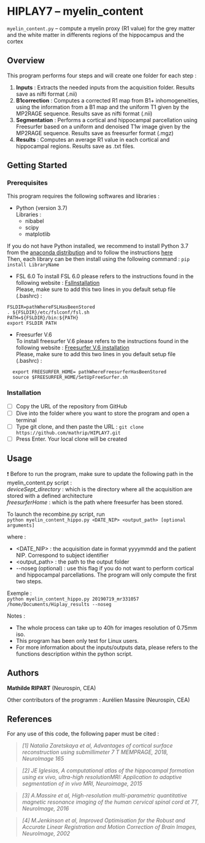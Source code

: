 # HIPLAY7 –  myelin_content

 `myelin_content.py`  – compute a myelin proxy (R1 value) for the grey matter and the white matter in differents regions of the hippocampus and the cortex 

## Overview
This program performs four steps and will create one folder for each step :
 1. **Inputs** : Extracts the needed inputs from the acquisition folder. Results save as nifti format (.nii)
 2. **B1correction** : Computes a corrected R1 map from B1+ inhomogeneities, using the information from a B1 map and the uniform T1 given by the MP2RAGE sequence. Results save as nifti format (.nii)
 3. **Segmentation** : Performs a cortical and hippocampal parcellation using Freesurfer based on a uniform and denoised T1w image given by the MP2RAGE sequence. Results save as freesurfer format (.mgz)
 4. **Results** : Computes an average R1 value in each cortical and hippocampal regions. Results save as .txt files. 
  
## Getting Started

### Prerequisites

This program requires the following softwares and libraries : 
- Python (version 3.7)\
Libraries :
   - nibabel
   - scipy
   - matplotlib

If you do not have Python installed, we recommend to install Python 3.7 from the [anaconda distribution](https://www.anaconda.com/distribution/#linux) and to follow the instructions [here](https://docs.anaconda.com/anaconda/install/linux/)\
Then, each library can be then install using the following command : `pip install LibraryName`

- FSL 6.0
To install FSL 6.0 please refers to the instructions found in the following website : [FslInstallation](https://fsl.fmrib.ox.ac.uk/fsl/fslwiki/FslInstallation/Linux)\
Please, make sure to add this two lines in you default setup file (.bashrc) : 
```
FSLDIR=pathWhereFSLHasBeenStored
. ${FSLDIR}/etc/fslconf/fsl.sh
PATH=${FSLDIR}/bin:${PATH}
export FSLDIR PATH
```

- Freesurfer V.6\
To install freesurfer V.6 please refers to the instructions found in the following website : [Freesurfer V.6 installation](https://surfer.nmr.mgh.harvard.edu/fswiki/DownloadAndInstall)\
Please, make sure to add this two lines in you default setup file (.bashrc) : 
```
  export FREESURFER_HOME= pathWhereFreesurferHasBeenStored
  source $FREESURFER_HOME/SetUpFreeSurfer.sh
```

### Installation
- [ ] Copy the URL of the repository from GitHub
- [ ] Dive into the folder where you want to store the program and open a terminal
- [ ] Type git clone, and then paste the URL : `git clone https://github.com/mathrip/HIPLAY7.git`
- [ ] Press Enter. Your local clone will be created

## Usage
 :heavy_exclamation_mark: Before to run the program, make sure to update the following path in the myelin_content.py script : \
*deviceSept_directory* : which is the directory where all the acquisition are stored with a defined architecture\
*freesurferHome* : which is the path where freesurfer has been stored.

To launch the recombine.py script, run \
`python myelin_content_hippo.py <DATE_NIP> <output_path> [optional arguments]`

where : 
  - <DATE_NIP> : the acquisition date in format yyyymmdd and the patient NIP. Correspond to subject identifier
  - <output_path> : the path to the output folder
  - --noseg (optional) : use this flag if you do not want to perform cortical and hippocampal parcellations. The program will only compute the first two steps. 

Exemple :\
`python myelin_content_hippo.py 20190719_mr331057 /home/Documents/Hiplay_results --noseg` 

Notes : 
- The whole process can take up to 40h for images resolution of 0.75mm iso.
- This program has been only test for Linux users.
- For more information about the inputs/outputs data, please refers to the functions description within the python script.

## Authors

**Mathilde RIPART** (Neurospin, CEA)

Other contributors of the programm :  Aurélien Massire (Neurospin, CEA)

## References 
For any use of this code, the following paper must be cited :
> *[1] Natalia Zaretskaya et al, Advantages of cortical surface reconstruction using submillimeter 7 T MEMPRAGE, 2018, NeuroImage 165*

> *[2] JE Iglesias, A computational atlas of the hippocampal formation using ex vivo, ultra-high resolutionMRI: Application to adaptive segmentation of in vivo MRI, Neuroimage, 2015*

> *[3] A.Massire et al, High-resolution multi-parametric quantitative magnetic resonance imaging of the human cervical spinal cord at 7T, NeuroImage, 2016*

> *[4] M.Jenkinson et al, Improved Optimisation for the Robust and Accurate Linear Registration and Motion Correction of Brain Images, NeuroImage, 2002* 
